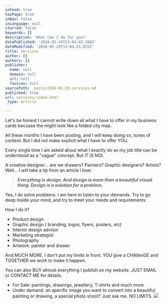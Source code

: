 ```yaml
---
inFeed: true
hasPage: true
inNav: false
inLanguage: null
starred: false
keywords: []
description: 'What Can I do for you!'
datePublished: '2016-02-29T13:04:42.268Z'
dateModified: '2016-02-29T13:04:25.825Z'
title: Services
author: []
authors: []
publisher:
  name: null
  domain: null
  url: null
  favicon: null
sourcePath: _posts/2016-02-29-services.md
published: true
url: services/index.html
_type: Article

---
```

Let's be honest I cannot write down all what I have to offer in my business cards becuase the might look like a folded city map.

All these months I have been posting, and I will keep doing so, tones of content. But I did not make explicit what I have to offer YOU.

Every single time I am asked about what I exactly do as my job title can be understood as a "vague" concept. But IT iS NOt.

A creative designer... are we drawers? Painters? Graphic designers? Artists? Well... I will take a tip from an article i love:

> **_Everything is design. And design is more than a beautiful visual thing. Design is a solution for a problem._**

Yes, I do solve problems. I am here to listen to your demands. Try to go deep inside your mind, and try to meet your needs and requirements.

How I do it?

* Product design
* Graphic design ( branding, logos, flyers, posters, etc)
* Interior design advisor
* Marketing strategist
* Photography
* Artwork: painter and drawer

And MUCH MORE, I don't put my limits in front. YOU give a CHAllenGE and TOGETHER we work to make it happen.

You can also BUY almost everything I publish on my website. JUST EMAIL or CONTACT ME for details.

* For Sale: paintings, drawings, jewellery, T-shirts and much more
* Under demand: an specific image you want to convert into a beautiful painting or drawing, a special photo shoot? Just ask me. NO LIMITS.
![](https://the-grid-user-content.s3-us-west-2.amazonaws.com/946bdfb4-443c-43ff-9f76-5e6b8361d4ab.jpg)